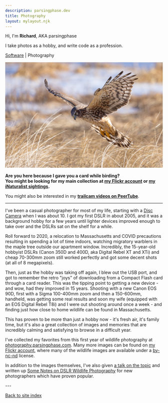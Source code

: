 ```yaml
---
description: parsingphase.dev
title: Photography
layout: mylayout.njk
---
```


Hi, I'm **Richard**, AKA parsingphase

I take photos as a hobby, and write code as a profession.

<p class="nav"><a href="/"> <i class="fas fa-laptop-code"></i> Software</a> | <i class="fas fa-camera"></i> Photography</p>

<img src="../images/harrier.jpg" alt="Northern Harrier" />

<strong>Are you here because I gave you a card while birding? <br />You might be looking for my main collection at
<i class="fab fa-flickr"></i> [my Flickr account](https://www.flickr.com/photos/parsingphase) or
<i class="fa fa-leaf"></i> [my iNaturalist sightings](https://www.inaturalist.org/observations?user_id=parsingphase).</strong>

You might also be interested in my <strong><i class="fas fa-photo-video"></i> 
[trailcam videos on PeerTube](https://spectra.video/a/parsingphase/video-channels)</strong>.

---

I've been a casual photographer for most of my life, starting with
a [Disc Camera](https://clickamericana.com/media/photography/what-happened-to-kodak-disc-camera-debuted-in-1982) when I
was about 10. I got my first DSLR in about 2005, and it was a background hobby for a few years until lighter devices
improved enough to take over and the DSLRs sat on the shelf for a while.

Roll forward to 2020, a relocation to Massachusetts and COVID precautions resulting in spending a lot of time indoors,
watching migratory warblers in the maple tree outside our apartment window. Incredibly, the 15-year-old hobbyist DSLRs
(Canon 350D and 400D, aka Digital Rebel XT and XTi) and cheap 70-300mm zoom still worked perfectly and got some decent
shots (at all of 8 megapixels).

Then, just as the hobby was taking off again, I blew out the USB port, and got to remember the retro "joys" of
downloading from a Compact Flash card through a card reader. This was the tipping point to getting a new device - and
wow, had they improved in 15 years. Shooting with a new Canon EOS 90D, first with a Sigma 100-400mm zoom and then a
150-600mm, handheld, was getting some real results and soon my wife (equipped with an EOS Digital Rebel T8i)
and I were out shooting around once a week - and finding just how close to home wildlife can be found in Massachusetts.

This has proven to be more than just a hobby now - it's fresh air, it's family time, but it's also a great collection of
images and memories that are incredibly calming and satisfying to browse in a difficult year.

I've collected my favorites from this first year of wildlife photography at<br />
<i class="fas fa-globe"></i> [photography.parsingphase.com](https://photography.parsingphase.com). Many more images
can be found on
<i class="fab fa-flickr"></i> [my Flickr account](https://www.flickr.com/photos/parsingphase), where many of the
wildlife images are available under a
<i class="fab fa-creative-commons"></i> [by-nc-nd](https://creativecommons.org/licenses/by-nc-nd/2.0/) license.

In addition to the images themselves, I've also given <i class="far fa-images"></i>
[a talk on the topic](https://www.dropbox.com/s/g5wvf6jg6kpxwep/WildlifePhotographyWithPreamble.pdf)
and written up <i class="fab fa-medium"></i>
[Some Notes on DSLR Wildlife Photography](https://parsingphase.medium.com/some-notes-on-wildlife-photography-6370ea4f8965)
for new photographers which have proven popular.

<link rel="stylesheet" href="https://use.fontawesome.com/releases/v5.8.2/css/all.css" integrity="sha384-oS3vJWv+0UjzBfQzYUhtDYW+Pj2yciDJxpsK1OYPAYjqT085Qq/1cq5FLXAZQ7Ay" crossorigin="anonymous">
---

[Back to site index](..)